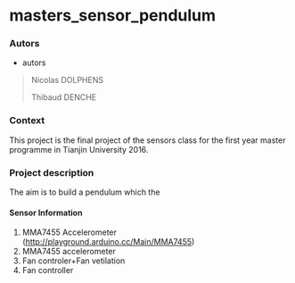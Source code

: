 # masters_sensor_pendulum

###  Autors
* autors

 >  Nicolas DOLPHENS
 >
 >  Thibaud DENCHE

### Context
This project is the final project of the sensors class for the first year master programme in Tianjin University 2016.

### Project description
The aim is to build a pendulum which the

####  Sensor Information
  1. MMA7455 Accelerometer (http://playground.arduino.cc/Main/MMA7455)
1. MMA7455 accelerometer
  2. Fan controler+Fan vetilation
2. Fan controller

